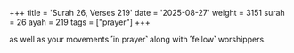 +++
title = 'Surah 26, Verses 219'
date = '2025-08-27'
weight = 3151
surah = 26
ayah = 219
tags = ["prayer"]
+++

as well as your movements ˹in prayer˺ along with ˹fellow˺ worshippers.